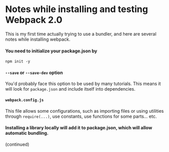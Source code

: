 # Notes while installing and testing Webpack 2.0
This is my first time actually trying to use a bundler, and here are several notes while installing webpack.

#### You need to initialize your package.json by
```
npm init -y
```

#### `--save` or `--save-dev` option

You'd probably face this option to be used by many tutorials. This means it will look for `package.json` and include itself into dependencies.

#### `webpack.config.js`

This file allows some configurations, such as importing files or using utilities through `require(...)`, use constants, use functions for some parts... etc.

#### Installing a library locally will add it to package.json, which will allow automatic bundling.

(continued)
